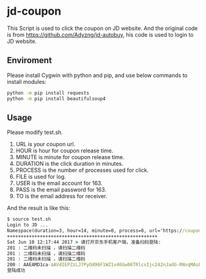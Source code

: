 # jd-coupon
This Script is used to click the coupon on JD website.
And the original code is from https://github.com/Adyzng/jd-autobuy, his code is used to login to JD website.

## Enviroment
Please install Cygwin with python and pip, and use below commands to install modules:
``` cmd
python -m pip install requests
python -m pip install beautifulsoup4
```
## Usage
Please modify test.sh.
1. URL is your coupon url.
2. HOUR is hour for coupon release time.
3. MINUTE is minute for coupon release time.
4. DURATION is the click duration in minutes.
5. PROCESS is the number of processes used for click.
6. FILE is used for log.
7. USER is the email account for 163.
8. PASS is the email password for 163.
9. TO is the email address for receiver.

And the result is like this:
``` cmd
$ source test.sh
Login to JD ...
Namespace(duration=3, hour=14, minute=0, process=8, url='https://coupon.jd.com/ilink/couponSendFront/send_index.action?key=e6c7b0f611cb4af59c0cc028e80d90cc&roleId=6928644&to=sale.jd.com/act/wh6aulr4ep7wv5.html&')
+++++++++++++++++++++++++++++++++++++++++++++++++++++++
Sat Jun 10 12:17:44 2017 > 请打开京东手机客户端，准备扫码登陆:
201 : 二维码未扫描 ，请扫描二维码
201 : 二维码未扫描 ，请扫描二维码
201 : 二维码未扫描 ，请扫描二维码
200 : AAEAMD1ca-aAVdIEPZzLJ7PyOd96F1WZ1v46Gw06TRlcxIjc242nJadG-RNvqMAsF6obMQ
登陆成功
```
